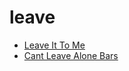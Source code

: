 # leave

 * [Leave It To Me](../index/l/leave-it-to-me-200979.json)
 * [Cant Leave Alone Bars](../index/c/cant-leave-alone-bars.json)
